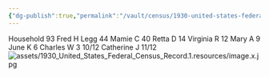 ```yaml
---
{"dg-publish":true,"permalink":"/vault/census/1930-united-states-federal-census-record-2/","tags":["Clayton-Shaffer","Mamie-Catherine-Shaffer","Fred-Legg","Dorcas-McClung","Retta-Legg","Virginia-Legg","Mary-Ann-Legg","June-Legg","Charles-William-Legg","Kata-Legg"]}
---
```


Household 93
Fred H Legg 44
Mamie C 40
Retta D 14
Virginia R 12
Mary A 9
June K 6
Charles W 3 10/12
Catherine J 11/12
![assets/1930_United_States_Federal_Census_Record.1.resources/image.x.jpg](/img/user/assets/1930_United_States_Federal_Census_Record.1.resources/image.x.jpg)
